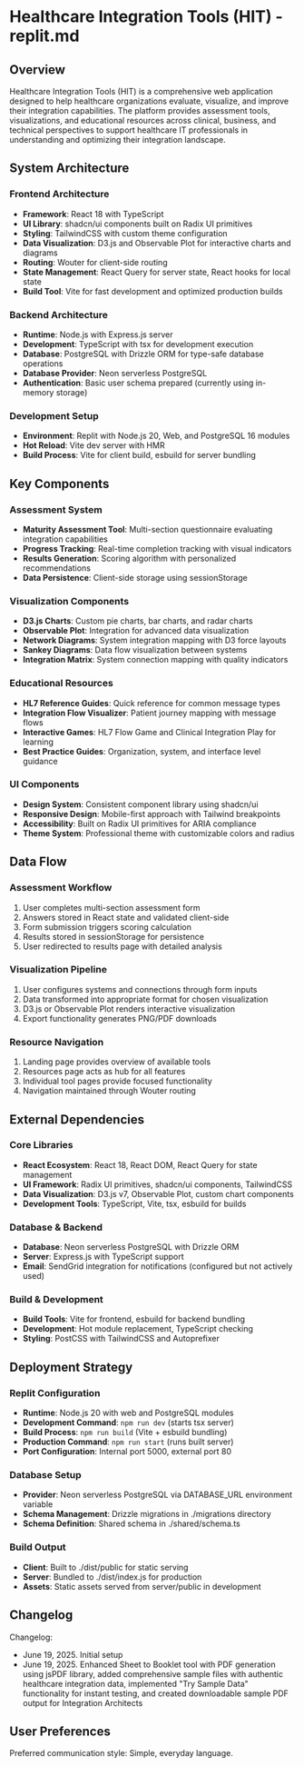 # Healthcare Integration Tools (HIT) - replit.md

## Overview

Healthcare Integration Tools (HIT) is a comprehensive web application designed to help healthcare organizations evaluate, visualize, and improve their integration capabilities. The platform provides assessment tools, visualizations, and educational resources across clinical, business, and technical perspectives to support healthcare IT professionals in understanding and optimizing their integration landscape.

## System Architecture

### Frontend Architecture
- **Framework**: React 18 with TypeScript
- **UI Library**: shadcn/ui components built on Radix UI primitives
- **Styling**: TailwindCSS with custom theme configuration
- **Data Visualization**: D3.js and Observable Plot for interactive charts and diagrams
- **Routing**: Wouter for client-side routing
- **State Management**: React Query for server state, React hooks for local state
- **Build Tool**: Vite for fast development and optimized production builds

### Backend Architecture
- **Runtime**: Node.js with Express.js server
- **Development**: TypeScript with tsx for development execution
- **Database**: PostgreSQL with Drizzle ORM for type-safe database operations
- **Database Provider**: Neon serverless PostgreSQL
- **Authentication**: Basic user schema prepared (currently using in-memory storage)

### Development Setup
- **Environment**: Replit with Node.js 20, Web, and PostgreSQL 16 modules
- **Hot Reload**: Vite dev server with HMR
- **Build Process**: Vite for client build, esbuild for server bundling

## Key Components

### Assessment System
- **Maturity Assessment Tool**: Multi-section questionnaire evaluating integration capabilities
- **Progress Tracking**: Real-time completion tracking with visual indicators
- **Results Generation**: Scoring algorithm with personalized recommendations
- **Data Persistence**: Client-side storage using sessionStorage

### Visualization Components
- **D3.js Charts**: Custom pie charts, bar charts, and radar charts
- **Observable Plot**: Integration for advanced data visualization
- **Network Diagrams**: System integration mapping with D3 force layouts
- **Sankey Diagrams**: Data flow visualization between systems
- **Integration Matrix**: System connection mapping with quality indicators

### Educational Resources
- **HL7 Reference Guides**: Quick reference for common message types
- **Integration Flow Visualizer**: Patient journey mapping with message flows
- **Interactive Games**: HL7 Flow Game and Clinical Integration Play for learning
- **Best Practice Guides**: Organization, system, and interface level guidance

### UI Components
- **Design System**: Consistent component library using shadcn/ui
- **Responsive Design**: Mobile-first approach with Tailwind breakpoints
- **Accessibility**: Built on Radix UI primitives for ARIA compliance
- **Theme System**: Professional theme with customizable colors and radius

## Data Flow

### Assessment Workflow
1. User completes multi-section assessment form
2. Answers stored in React state and validated client-side
3. Form submission triggers scoring calculation
4. Results stored in sessionStorage for persistence
5. User redirected to results page with detailed analysis

### Visualization Pipeline
1. User configures systems and connections through form inputs
2. Data transformed into appropriate format for chosen visualization
3. D3.js or Observable Plot renders interactive visualization
4. Export functionality generates PNG/PDF downloads

### Resource Navigation
1. Landing page provides overview of available tools
2. Resources page acts as hub for all features
3. Individual tool pages provide focused functionality
4. Navigation maintained through Wouter routing

## External Dependencies

### Core Libraries
- **React Ecosystem**: React 18, React DOM, React Query for state management
- **UI Framework**: Radix UI primitives, shadcn/ui components, TailwindCSS
- **Data Visualization**: D3.js v7, Observable Plot, custom chart components
- **Development Tools**: TypeScript, Vite, tsx, esbuild for builds

### Database & Backend
- **Database**: Neon serverless PostgreSQL with Drizzle ORM
- **Server**: Express.js with TypeScript support
- **Email**: SendGrid integration for notifications (configured but not actively used)

### Build & Development
- **Build Tools**: Vite for frontend, esbuild for backend bundling
- **Development**: Hot module replacement, TypeScript checking
- **Styling**: PostCSS with TailwindCSS and Autoprefixer

## Deployment Strategy

### Replit Configuration
- **Runtime**: Node.js 20 with web and PostgreSQL modules
- **Development Command**: `npm run dev` (starts tsx server)
- **Build Process**: `npm run build` (Vite + esbuild bundling)
- **Production Command**: `npm run start` (runs built server)
- **Port Configuration**: Internal port 5000, external port 80

### Database Setup
- **Provider**: Neon serverless PostgreSQL via DATABASE_URL environment variable
- **Schema Management**: Drizzle migrations in ./migrations directory
- **Schema Definition**: Shared schema in ./shared/schema.ts

### Build Output
- **Client**: Built to ./dist/public for static serving
- **Server**: Bundled to ./dist/index.js for production
- **Assets**: Static assets served from server/public in development

## Changelog

Changelog:
- June 19, 2025. Initial setup
- June 19, 2025. Enhanced Sheet to Booklet tool with PDF generation using jsPDF library, added comprehensive sample files with authentic healthcare integration data, implemented "Try Sample Data" functionality for instant testing, and created downloadable sample PDF output for Integration Architects

## User Preferences

Preferred communication style: Simple, everyday language.